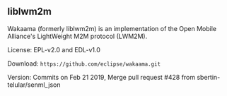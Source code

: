 
## liblwm2m

Wakaama (formerly liblwm2m) is an implementation of the Open Mobile Alliance's LightWeight M2M protocol (LWM2M).

License: EPL-v2.0 and EDL-v1.0

Download: `https://github.com/eclipse/wakaama.git`

Version: Commits on Feb 21 2019, Merge pull request #428 from sbertin-telular/senml_json
